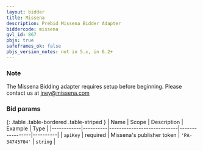 ```yaml
---
layout: bidder
title: Missena
description: Prebid Missena Bidder Adapter
biddercode: missena
gvl_id: 867
pbjs: true
safeframes_ok: false
pbjs_version_notes: not in 5.x, in 6.2+
---
```


### Note

The Missena Bidding adapter requires setup before beginning. Please contact us at jney@missena.com

### Bid params

{: .table .table-bordered .table-striped }
| Name       | Scope    | Description                | Example         | Type     |
|------------|----------|----------------------------|-----------------|----------|
| `apiKey`   | required | Missena's publisher token  | `'PA-34745704'` | `string` |
